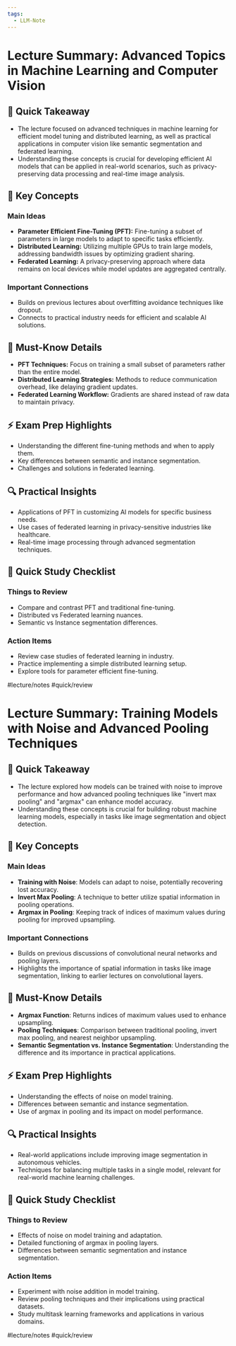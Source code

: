 ```yaml
---
tags:
  - LLM-Note
---
```


# Lecture Summary: Advanced Topics in Machine Learning and Computer Vision

## 🚀 Quick Takeaway
- The lecture focused on advanced techniques in machine learning for efficient model tuning and distributed learning, as well as practical applications in computer vision like semantic segmentation and federated learning.
- Understanding these concepts is crucial for developing efficient AI models that can be applied in real-world scenarios, such as privacy-preserving data processing and real-time image analysis.

## 📌 Key Concepts

### Main Ideas
- **Parameter Efficient Fine-Tuning (PFT):** Fine-tuning a subset of parameters in large models to adapt to specific tasks efficiently.
- **Distributed Learning:** Utilizing multiple GPUs to train large models, addressing bandwidth issues by optimizing gradient sharing.
- **Federated Learning:** A privacy-preserving approach where data remains on local devices while model updates are aggregated centrally.
  
### Important Connections
- Builds on previous lectures about overfitting avoidance techniques like dropout.
- Connects to practical industry needs for efficient and scalable AI solutions.

## 🧠 Must-Know Details
- **PFT Techniques:** Focus on training a small subset of parameters rather than the entire model.
- **Distributed Learning Strategies:** Methods to reduce communication overhead, like delaying gradient updates.
- **Federated Learning Workflow:** Gradients are shared instead of raw data to maintain privacy.

## ⚡ Exam Prep Highlights
- Understanding the different fine-tuning methods and when to apply them.
- Key differences between semantic and instance segmentation.
- Challenges and solutions in federated learning.

## 🔍 Practical Insights
- Applications of PFT in customizing AI models for specific business needs.
- Use cases of federated learning in privacy-sensitive industries like healthcare.
- Real-time image processing through advanced segmentation techniques.

## 📝 Quick Study Checklist

### Things to Review
- Compare and contrast PFT and traditional fine-tuning.
- Distributed vs Federated learning nuances.
- Semantic vs Instance segmentation differences.

### Action Items
- Review case studies of federated learning in industry.
- Practice implementing a simple distributed learning setup.
- Explore tools for parameter efficient fine-tuning.

#lecture/notes #quick/review

# Lecture Summary: Training Models with Noise and Advanced Pooling Techniques

## 🚀 Quick Takeaway
- The lecture explored how models can be trained with noise to improve performance and how advanced pooling techniques like "invert max pooling" and "argmax" can enhance model accuracy.
- Understanding these concepts is crucial for building robust machine learning models, especially in tasks like image segmentation and object detection.

## 📌 Key Concepts

### Main Ideas
- **Training with Noise**: Models can adapt to noise, potentially recovering lost accuracy.
- **Invert Max Pooling**: A technique to better utilize spatial information in pooling operations.
- **Argmax in Pooling**: Keeping track of indices of maximum values during pooling for improved upsampling.

### Important Connections
- Builds on previous discussions of convolutional neural networks and pooling layers.
- Highlights the importance of spatial information in tasks like image segmentation, linking to earlier lectures on convolutional layers.

## 🧠 Must-Know Details
- **Argmax Function**: Returns indices of maximum values used to enhance upsampling.
- **Pooling Techniques**: Comparison between traditional pooling, invert max pooling, and nearest neighbor upsampling.
- **Semantic Segmentation vs. Instance Segmentation**: Understanding the difference and its importance in practical applications.

## ⚡ Exam Prep Highlights
- Understanding the effects of noise on model training.
- Differences between semantic and instance segmentation.
- Use of argmax in pooling and its impact on model performance.

## 🔍 Practical Insights
- Real-world applications include improving image segmentation in autonomous vehicles.
- Techniques for balancing multiple tasks in a single model, relevant for real-world machine learning challenges.

## 📝 Quick Study Checklist

### Things to Review
- Effects of noise on model training and adaptation.
- Detailed functioning of argmax in pooling layers.
- Differences between semantic segmentation and instance segmentation.

### Action Items
- Experiment with noise addition in model training.
- Review pooling techniques and their implications using practical datasets.
- Study multitask learning frameworks and applications in various domains.

#lecture/notes #quick/review

